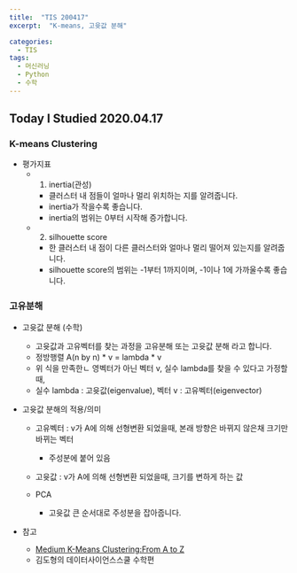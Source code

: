 ```yaml
---
title:  "TIS 200417"
excerpt:  "K-means, 고윳값 분해"

categories:
  - TIS
tags:
  - 머신러닝
  - Python
  - 수학
---
```


## Today I Studied 2020.04.17

###  K-means Clustering

* 평가지표
   - 1. inertia(관성)
      - 클러스터 내 점들이 얼마나 멀리 위치하는 지를 알려줍니다.
      - inertia가 작을수록 좋습니다. 
      - inertia의 범위는 0부터 시작해 증가합니다.  
   - 2. silhouette score
      - 한 클러스터 내 점이 다른 클러스터와 얼마나 멀리 떨어져 있는지를 알려줍니다. 
      - silhouette score의 범위는 -1부터 1까지이며, -1이나 1에 가까울수록 좋습니다. 

### 고유분해
* 고윳값 분해 (수학)
    - 고윳값과 고유벡터를 찾는 과정을 고유분해 또는 고윳값 분해 라고 합니다.
    - 정방행렬 A(n by n) * v = lambda * v
    - 위 식을 만족한ㄴ 영벡터가 아닌 벡터 v, 실수 lambda를 찾을 수 있다고 가정할때,
    - 실수 lambda : 고윳값(eigenvalue), 벡터 v : 고유벡터(eigenvector)

* 고윳값 분해의 적용/의미
    - 고유벡터 : v가 A에 의해 선형변환 되었을때, 본래 방향은 바뀌지 않은채 크기만 바뀌는 벡터
        - 주성분에 붙어 있음
    - 고윳값 : v가 A에 의해 선형변환 되었을때, 크기를 변하게 하는 값
    
    - PCA
        - 고윳값 큰 순서대로 주성분을 잡아줍니다. 

* 참고
   - [Medium K-Means Clustering:From A to Z](https://towardsdatascience.com/k-means-clustering-from-a-to-z-f6242a314e9a)
   - 김도형의 데이터사이언스스쿨 수학편
